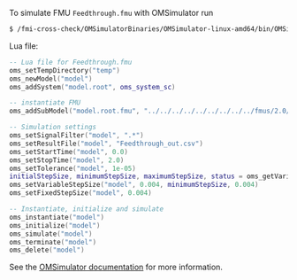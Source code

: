 To simulate FMU `Feedthrough.fmu` with OMSimulator run
```bash
$ /fmi-cross-check/OMSimulatorBinaries/OMSimulator-linux-amd64/bin/OMSimulator --stripRoot=true --skipCSVHeader=true --addParametersToCSV=true --intervals=500 --suppressPath=true --timeout=60 Feedthrough.lua
```

Lua file:
```lua
-- Lua file for Feedthrough.fmu
oms_setTempDirectory("temp")
oms_newModel("model")
oms_addSystem("model.root", oms_system_sc)

-- instantiate FMU
oms_addSubModel("model.root.fmu", "../../../../../../../../../fmus/2.0/me/linux64/Test-FMUs/0.0.1/Feedthrough/Feedthrough.fmu")

-- Simulation settings
oms_setSignalFilter("model", ".*")
oms_setResultFile("model", "Feedthrough_out.csv")
oms_setStartTime("model", 0.0)
oms_setStopTime("model", 2.0)
oms_setTolerance("model", 1e-05)
initialStepSize, minimumStepSize, maximumStepSize, status = oms_getVariableStepSize("model")
oms_setVariableStepSize("model", 0.004, minimumStepSize, 0.004)
oms_setFixedStepSize("model", 0.004)

-- Instantiate, initialize and simulate
oms_instantiate("model")
oms_initialize("model")
oms_simulate("model")
oms_terminate("model")
oms_delete("model")
```

See the [OMSimulator documentation](https://openmodelica.org/doc/OMSimulator/master/html/index.html) for more information.